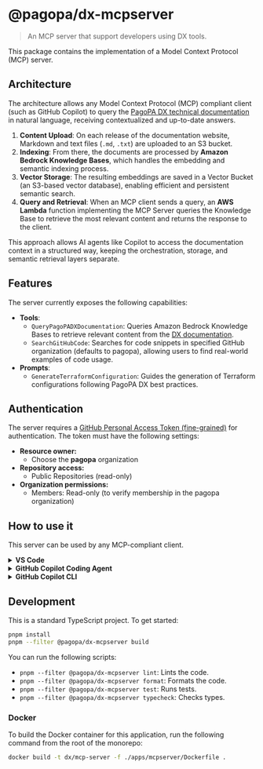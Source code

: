 # @pagopa/dx-mcpserver

> An MCP server that support developers using DX tools.

This package contains the implementation of a Model Context Protocol (MCP) server.

## Architecture

The architecture allows any Model Context Protocol (MCP) compliant client (such as GitHub Copilot) to query the [PagoPA DX technical documentation](https://dx.pagopa.it/) in natural language, receiving contextualized and up-to-date answers.

1.  **Content Upload**: On each release of the documentation website, Markdown and text files (`.md`, `.txt`) are uploaded to an S3 bucket.
2.  **Indexing**: From there, the documents are processed by **Amazon Bedrock Knowledge Bases**, which handles the embedding and semantic indexing process.
3.  **Vector Storage**: The resulting embeddings are saved in a Vector Bucket (an S3-based vector database), enabling efficient and persistent semantic search.
4.  **Query and Retrieval**: When an MCP client sends a query, an **AWS Lambda** function implementing the MCP Server queries the Knowledge Base to retrieve the most relevant content and returns the response to the client.

This approach allows AI agents like Copilot to access the documentation context in a structured way, keeping the orchestration, storage, and semantic retrieval layers separate.

## Features

The server currently exposes the following capabilities:

- **Tools**:
  - `QueryPagoPADXDocumentation`: Queries Amazon Bedrock Knowledge Bases to retrieve relevant content from the [DX documentation](https://dx.pagopa.it/).
  - `SearchGitHubCode`: Searches for code snippets in specified GitHub organization (defaults to pagopa), allowing users to find real-world examples of code usage.
- **Prompts**:
  - `GenerateTerraformConfiguration`: Guides the generation of Terraform configurations following PagoPA DX best practices.

## Authentication

The server requires a [GitHub Personal Access Token (fine-grained)](https://github.com/settings/personal-access-tokens) for authentication. The token must have the following settings:

- **Resource owner:**
  - Choose the **pagopa** organization
- **Repository access:**
  - Public Repositories (read-only)
- **Organization permissions:**
  - Members: Read-only (to verify membership in the pagopa organization)

## How to use it

This server can be used by any MCP-compliant client.

<details>
<summary><b>VS Code</b></summary>

Update your configuration file with the following. See [VS Code MCP docs](https://code.visualstudio.com/docs/copilot/chat/mcp-servers) for more info.
The GH PAT authentication is done via a prompt, so you will be asked to enter it the first time you use the server.

#### VS Code Remote Server Connection

```json
{
  "servers": {
    "dx-docs": {
      "url": "https://api.dev.dx.pagopa.it/mcp",
      "type": "http",
      "headers": {
        "x-gh-pat": "${input:github_mcp_pat}"
      }
    },
    "inputs": [
      {
        "type": "promptString",
        "id": "github_mcp_pat",
        "description": "GitHub Personal Access Token",
        "password": true
      }
    ]
  }
}
```

</details>

<details>
<summary><b>GitHub Copilot Coding Agent</b></summary>
You need to configure it in the repository settings. See [GitHub Copilot MCP docs](https://docs.github.com/en/copilot/using-github-copilot/using-extensions-to-integrate-external-tools-with-copilot-chat) for more info.

1.  **Declare the MCP Server**: In the "Copilot" >> "Coding agent" panel of your repository settings, add an MCP Server declaration as follows:

```json
{
  "mcpServers": {
    "pagopa-dx": {
      "url": "https://api.dev.dx.pagopa.it/mcp",
      "type": "http",
      "tools": ["*"],
      "headers": {
        "x-gh-pat": "$COPILOT_MCP_BOT_GH_PAT"
      }
    }
  }
}
```

2.  **Configure Authentication**: Add any necessary tokens or secrets (e.g., `COPILOT_MCP_BOT_GH_PAT`) as secrets in the repository's Copilot configuration. This allows the coding agent to use them when querying the server.

Once configured, Copilot can autonomously invoke the MCP server's tools during task execution, using it to access documentation context and improve the quality of its code generation.

</details>

<details>
<summary><b>GitHub Copilot CLI</b></summary>

To use the MCP server with [GitHub Copilot CLI](https://github.com/features/copilot/cli/), run `/mcp add` and follow the guided wizard:

1. **Server Name**: `dx-docs`
2. **Server Type**: `2` (HTTP)
3. **URL**: `https://api.dev.dx.pagopa.it/mcp`
4. **HTTP Headers**: `{"x-gh-pat": "<your-gh-PAT>"}`
5. **Tools**: `*` (leave as is)

Use `Tab` to navigate between fields and `Ctrl+S` to save.

</details>

## Development

This is a standard TypeScript project. To get started:

```bash
pnpm install
pnpm --filter @pagopa/dx-mcpserver build
```

You can run the following scripts:

- `pnpm --filter @pagopa/dx-mcpserver lint`: Lints the code.
- `pnpm --filter @pagopa/dx-mcpserver format`: Formats the code.
- `pnpm --filter @pagopa/dx-mcpserver test`: Runs tests.
- `pnpm --filter @pagopa/dx-mcpserver typecheck`: Checks types.

### Docker

To build the Docker container for this application, run the following command from the root of the monorepo:

```bash
docker build -t dx/mcp-server -f ./apps/mcpserver/Dockerfile .
```
